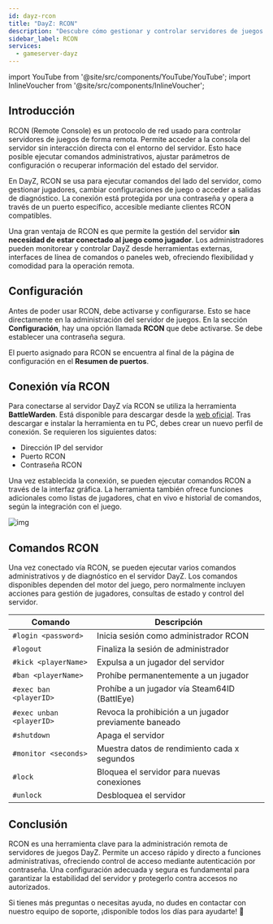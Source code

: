 ```yaml
---
id: dayz-rcon
title: "DayZ: RCON"
description: "Descubre cómo gestionar y controlar servidores de juegos DayZ de forma remota y eficiente sin conexión dentro del juego → Aprende más ahora"
sidebar_label: RCON
services:
  - gameserver-dayz
---
```


import YouTube from '@site/src/components/YouTube/YouTube';
import InlineVoucher from '@site/src/components/InlineVoucher';

## Introducción

RCON (Remote Console) es un protocolo de red usado para controlar servidores de juegos de forma remota. Permite acceder a la consola del servidor sin interacción directa con el entorno del servidor. Esto hace posible ejecutar comandos administrativos, ajustar parámetros de configuración o recuperar información del estado del servidor.

En DayZ, RCON se usa para ejecutar comandos del lado del servidor, como gestionar jugadores, cambiar configuraciones de juego o acceder a salidas de diagnóstico. La conexión está protegida por una contraseña y opera a través de un puerto específico, accesible mediante clientes RCON compatibles.

Una gran ventaja de RCON es que permite la gestión del servidor **sin necesidad de estar conectado al juego como jugador**. Los administradores pueden monitorear y controlar DayZ desde herramientas externas, interfaces de línea de comandos o paneles web, ofreciendo flexibilidad y comodidad para la operación remota.

<InlineVoucher />

## Configuración

Antes de poder usar RCON, debe activarse y configurarse. Esto se hace directamente en la administración del servidor de juegos. En la sección **Configuración**, hay una opción llamada **RCON** que debe activarse. Se debe establecer una contraseña segura.

El puerto asignado para RCON se encuentra al final de la página de configuración en el **Resumen de puertos**. 



## Conexión vía RCON

Para conectarse al servidor DayZ vía RCON se utiliza la herramienta **BattleWarden**. Está disponible para descargar desde la [web oficial](https://www.battlewarden.net). Tras descargar e instalar la herramienta en tu PC, debes crear un nuevo perfil de conexión. Se requieren los siguientes datos:

- Dirección IP del servidor  
- Puerto RCON 
- Contraseña RCON

Una vez establecida la conexión, se pueden ejecutar comandos RCON a través de la interfaz gráfica. La herramienta también ofrece funciones adicionales como listas de jugadores, chat en vivo e historial de comandos, según la integración con el juego.

![img](https://screensaver01.zap-hosting.com/index.php/s/P9S3rx3GFWkAo3G/preview)



## Comandos RCON

Una vez conectado vía RCON, se pueden ejecutar varios comandos administrativos y de diagnóstico en el servidor DayZ. Los comandos disponibles dependen del motor del juego, pero normalmente incluyen acciones para gestión de jugadores, consultas de estado y control del servidor.

| Comando                         | Descripción                                          |
|--------------------------------|-----------------------------------------------------|
| `#login <password>`             | Inicia sesión como administrador RCON               |
| `#logout`                      | Finaliza la sesión de administrador                  |
| `#kick <playerName>`            | Expulsa a un jugador del servidor                     |
| `#ban <playerName>`             | Prohíbe permanentemente a un jugador                  |
| `#exec ban <playerID>`          | Prohíbe a un jugador vía Steam64ID (BattlEye)        |
| `#exec unban <playerID>`        | Revoca la prohibición a un jugador previamente baneado|
| `#shutdown`                    | Apaga el servidor                                    |
| `#monitor <seconds>`            | Muestra datos de rendimiento cada x segundos          |
| `#lock`                        | Bloquea el servidor para nuevas conexiones           |
| `#unlock`                      | Desbloquea el servidor                                |




## Conclusión

RCON es una herramienta clave para la administración remota de servidores de juegos DayZ. Permite un acceso rápido y directo a funciones administrativas, ofreciendo control de acceso mediante autenticación por contraseña. Una configuración adecuada y segura es fundamental para garantizar la estabilidad del servidor y protegerlo contra accesos no autorizados.

Si tienes más preguntas o necesitas ayuda, no dudes en contactar con nuestro equipo de soporte, ¡disponible todos los días para ayudarte! 🙂

<InlineVoucher />